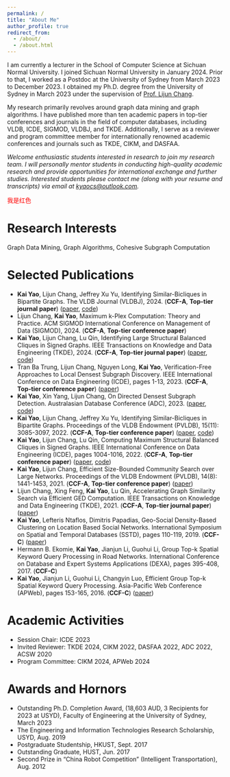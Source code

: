 ```yaml
---
permalink: /
title: "About Me"
author_profile: true
redirect_from: 
  - /about/
  - /about.html
---
```


I am currently a lecturer in the School of Computer Science at Sichuan Normal University. I joined Sichuan Normal University in January 2024. Prior to that, I worked as a Postdoc at the University of Sydney from March 2023 to December 2023. I obtained my Ph.D. degree from the University of Sydney in March 2023 under the supervision of [Prof. Lijun Chang](https://lijunchang.github.io/index.html). 

My research primarily revolves around graph data mining and graph algorithms. I have published more than ten academic papers in top-tier conferences and journals in the field of computer databases, including VLDB, ICDE, SIGMOD, VLDBJ, and TKDE. Additionally, I serve as a reviewer and program committee member for internationally renowned academic conferences and journals such as TKDE, CIKM, and DASFAA.

*Welcome enthusiastic students interested in research to join my research team. I will personally mentor students in conducting high-quality academic research and provide opportunities for international exchange and further studies. Interested students please contact me (along with your resume and transcripts) via email at kyaocs@outlook.com.*

<font color=red>我是红色</font>

Research Interests
======
Graph Data Mining, Graph Algorithms, Cohesive Subgraph Computation


Selected Publications
======
- **Kai Yao**, Lijun Chang, Jeffrey Xu Yu, Identifying Similar-Bicliques in Bipartite Graphs. The VLDB Journal (VLDBJ), 2024. (**CCF-A**, **Top-tier journal paper**) ([paper](kyaocs.github.io/files/VLDBJ24.pdf), [code](https://github.com/kyaocs/Similar-Biclique-Idx))
- Lijun Chang, **Kai Yao**, Maximum k-Plex Computation: Theory and Practice. ACM SIGMOD International Conference on Management of Data (SIGMOD), 2024. (**CCF-A**, **Top-tier conference paper**)
- **Kai Yao**, Lijun Chang, Lu Qin, Identifying Large Structural Balanced Cliques in Signed Graphs. IEEE Transactions on Knowledge and Data Engineering (TKDE), 2024. (**CCF-A**, **Top-tier journal paper**) ([paper](kyaocs.github.io/files/TKDE24.pdf), [code](https://github.com/kyaocs/BCE))
- Tran Ba Trung, Lijun Chang, Nguyen Long, **Kai Yao**, Verification-Free Approaches to Local Densest Subgraph Discovery. IEEE International Conference on Data Engineering (ICDE), pages 1-13, 2023. (**CCF-A**, **Top-tier conference paper**) ([paper](kyaocs.github.io/files/ICDE-LDS-2023.pdf))
- **Kai Yao**, Xin Yang, Lijun Chang, On Directed Densest Subgraph Detection. Australasian Database Conference (ADC), 2023. ([paper](kyaocs.github.io/files/ADC-2023.pdf), [code](https://github.com/kyaocs/DDS))
- **Kai Yao**, Lijun Chang, Jeffrey Xu Yu, Identifying Similar-Bicliques in Bipartite Graphs. Proceedings of the VLDB Endowment (PVLDB), 15(11): 3085-3097, 2022. (**CCF-A**, **Top-tier conference paper**) ([paper](kyaocs.github.io/files/VLDB22.pdf), [code](https://github.com/kyaocs/Similar-Biclique))
- **Kai Yao**, Lijun Chang, Lu Qin, Computing Maximum Structural Balanced Cliques in Signed Graphs. IEEE International Conference on Data Engineering (ICDE), pages 1004-1016, 2022. (**CCF-A**, **Top-tier conference paper**) ([paper](kyaocs.github.io/files/ICDE22.pdf), [code](https://github.com/kyaocs/MSBC))
- **Kai Yao**, Lijun Chang, Efficient Size-Bounded Community Search over Large Networks. Proceedings of the VLDB Endowment (PVLDB), 14(8): 1441-1453, 2021. (**CCF-A**, **Top-tier conference paper**) ([paper](kyaocs.github.io/files/VLDB21.pdf))
- Lijun Chang, Xing Feng, **Kai Yao**, Lu Qin, Accelerating Graph Similarity Search via Efficient GED Computation. IEEE Transactions on Knowledge and Data Engineering (TKDE), 2021. (**CCF-A**, **Top-tier journal paper**) ([paper](kyaocs.github.io/files/tkde-ged-2022.pdf))
- **Kai Yao**, Lefteris Ntaflos, Dimitris Papadias, Geo-Social Density-Based Clustering on Location Based Social Networks. International Symposium on Spatial and Temporal Databases (SSTD), pages 110-119, 2019. (**CCF-C**) ([paper](kyaocs.github.io/files/SSTD2019.pdf))
- Hermann B. Ekomie, **Kai Yao**, Jianjun Li, Guohui Li, Group Top-k Spatial Keyword Query Processing in Road Networks. International Conference on Database and Expert Systems Applications (DEXA), pages 395-408, 2017. (**CCF-C**)
- **Kai Yao**, Jianjun Li, Guohui Li, Changyin Luo, Efficient Group Top-k Spatial Keyword Query Processing. Asia-Pacific Web Conference (APWeb), pages 153-165, 2016. (**CCF-C**) ([paper](kyaocs.github.io/files/APWeb16.pdf))

Academic Activities
======
- Session Chair: ICDE 2023
- Invited Reviewer: TKDE 2024, CIKM 2022, DASFAA 2022, ADC 2022, ACSW 2020
- Program Committee: CIKM 2024, APWeb 2024

Awards and Hornors
======
- Outstanding Ph.D. Completion Award, (18,603 AUD, 3 Recipients for 2023 at USYD), Faculty of Engineering at the University of Sydney, March 2023
- The Engineering and Information Technologies Research Scholarship, USYD, Aug. 2019
- Postgraduate Studentship, HKUST, Sept. 2017
- Outstanding Graduate, HUST, Jun. 2017
- Second Prize in “China Robot Competition” (Intelligent Transportation), Aug. 2012
